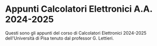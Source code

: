 <link rel="stylesheet" type="text/css" href="./stilePersonalizzato.css">

# Appunti Calcolatori Elettronici A.A. 2024-2025

Questi sono gli appunti del corso di Calcolatori Elettronici 2024-2025 dell'Università di Pisa tenuto dal professor G. Lettieri.
